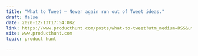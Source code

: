 ```yaml
---
title: "What to Tweet — Never again run out of Tweet ideas."
draft: false
date: 2020-12-13T17:54:08Z
link: https://www.producthunt.com/posts/what-to-tweet?utm_medium=RSS&utm_source=hune
site: www.producthunt.com
topic: product hunt  

---
```

